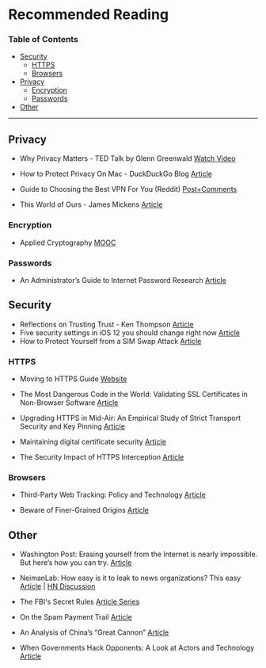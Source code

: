 # Recommended Reading

### Table of Contents
- [Security](#security)
  - [HTTPS](#https)
  - [Browsers](#browsers)
- [Privacy](#privacy)
  - [Encryption](#encryption)
  - [Passwords](#passwords)
- [Other](#other)

<hr>

## Privacy
* Why Privacy Matters - TED Talk by Glenn Greenwald [Watch Video](https://www.ted.com/talks/glenn_greenwald_why_privacy_matters)

* How to Protect Privacy On Mac - DuckDuckGo Blog [Article](https://spreadprivacy.com/mac-privacy-tips-13395592a9b4)

* Guide to Choosing the Best VPN For You (Reddit) [Post+Comments](https://www.reddit.com/r/privacytoolsIO/comments/4ihtdj/that_one_privacy_guys_guide_to_choosing_the_best/)

* This World of Ours - James Mickens [Article](https://www.usenix.org/system/files/1401_08-12_mickens.pdf)

### Encryption
* Applied Cryptography [MOOC](https://www.udacity.com/course/applied-cryptography--cs387)

### Passwords
* An Administrator’s Guide to Internet Password Research [Article](https://www.usenix.org/system/files/conference/lisa14/lisa14-paper-florencio.pdf)


## Security
* Reflections on Trusting Trust - Ken Thompson [Article](http://cm.bell-labs.co/who/ken/trust.html)
* Five security settings in iOS 12 you should change right now [Article](https://techcrunch.com/2018/09/17/five-security-settings-in-ios-12-you-should-change-right-now)
* How to Protect Yourself from a SIM Swap Attack [Article](https://www.wired.com/story/sim-swap-attack-defend-phone/?mbid=BottomRelatedStories_Sections_1)

### HTTPS
* Moving to HTTPS Guide [Website](https://movingtohttps.com/)

* The Most Dangerous Code in the World: Validating SSL Certificates in Non-Browser Software [Article](https://www.cs.utexas.edu/~shmat/shmat_ccs12.pdf)

* Upgrading HTTPS in Mid-Air: An Empirical Study of Strict Transport Security and Key Pinning [Article](https://www.internetsociety.org/sites/default/files/Upgrading%20HTTPS%20in%20Mid-Air-%20An%20Empirical%20Study%20of%20Strict%20Transport%20Security%20and%20Key%20Pinning.pdf)

* Maintaining digital certificate security [Article](https://security.googleblog.com/2015/03/maintaining-digital-certificate-security.html)

* The Security Impact of HTTPS Interception [Article](https://zakird.com/papers/https_interception.pdf)

### Browsers
* Third-Party Web Tracking: Policy and Technology [Article](https://cyberlaw.stanford.edu/files/publication/files/trackingsurvey12.pdf)

* Beware of Finer-Grained Origins [Article](http://seclab.stanford.edu/websec/origins/fgo.pdf)

## Other
* Washington Post: Erasing yourself from the Internet is nearly impossible. But here’s how you can try. [Article](https://www.washingtonpost.com/news/the-intersect/wp/2017/02/10/erasing-yourself-from-the-internet-is-nearly-impossible-but-heres-how-you-can-try/?utm_term=.22aa3a27ac4f)

* NeimanLab: How easy is it to leak to news organizations? This easy [Article](http://www.niemanlab.org/2017/01/how-easy-is-it-to-securely-leak-information-to-some-of-americas-top-news-organizations-this-easy/) | [HN Discussion](https://news.ycombinator.com/item?id=13500425)

* The FBI's Secret Rules [Article Series](https://theintercept.com/series/the-fbis-secret-rules/)

* On the Spam Payment Trail [Article](https://cseweb.ucsd.edu/~savage/papers/LoginInterview11.pdf)

* An Analysis of China’s “Great Cannon” [Article](https://www.usenix.org/system/files/conference/foci15/foci15-paper-marczak.pdf)

* When Governments Hack Opponents: A Look at Actors and Technology [Article](https://www.usenix.org/system/files/conference/usenixsecurity14/sec14-paper-marczak.pdf)
